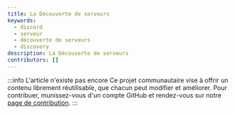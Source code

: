 ```yaml
---
title: La Découverte de serveurs
keywords:
  - discord
  - serveur
  - découverte de serveurs
  - discovery
description: La Découverte de serveurs
contributors: []
---
```


:::info L'article n'existe pas encore
Ce projet communautaire vise à offrir un contenu librement réutilisable, que chacun peut modifier et améliorer.
Pour contribuer, munissez-vous d'un compte GitHub et rendez-vous sur notre [page de contribution](/wiki/contribuer).
:::
